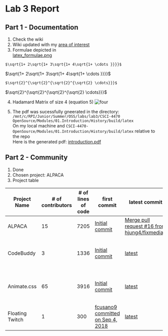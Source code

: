 # Lab 3 Report
## Part 1 - Documentation
1. Check the wiki
2. Wiki updated with my [area of interest](https://github.com/PotatoPalooza/oss-repo-template/wiki/Area-of-interest)
3. Formulae depicted in   
[latex_formulae.png](https://github.com/rcos/CSCI-4470-OpenSource/blob/master/Modules/03.DocumentationAndCommunity/latex_formulae.png)  

`$\sqrt{1+ 2\sqrt{1+ 3\sqrt{1+ 4\sqrt{1+ \cdots }}}}$`  

$\sqrt{1+ 2\sqrt{1+ 3\sqrt{1+ 4\sqrt{1+ \cdots }}}}$  

`$\sqrt{2}^{\sqrt{2}^{\sqrt{2}^{\sqrt{2} \cdots}}}$`  

$\sqrt{2}^{\sqrt{2}^{\sqrt{2}^{\sqrt{2} \cdots}}}$  

4. Hadamard Matrix of size 4 (equation 5)
![four](https://user-images.githubusercontent.com/49171429/173102050-3b830aa2-0807-434c-9512-b3f0b9fb2d73.PNG)

5. The pdf was sucessfully gneerated in the directory:
`/mnt/c/RPI/Junior/Summer/OSS/labs/lab3/CSCI-4470 OpenSource/Modules/01.Introduction/History/build/latex`   
On my local machine and `CSCI-4470-OpenSource/Modules/01.Introduction/History/build/latex` relative to the repo  
Here is the generated pdf: [introduction.pdf](https://github.com/PotatoPalooza/oss-repo-template/files/8880351/introduction.pdf)

## Part 2 - Community
1. Done
2. Chosen project: ALPACA
3. Project table  

|Project Name| # of contributors | # of lines of code| first commit| latest commit| current branches|
|---|---|---|---|---|---|
|ALPACA| 15 | 7205 | [Initial commit](https://github.com/rpi-alpaca/alpaca/commit/a8b820a9c12f26ee5861a3cd511dd36805705468) | [Merge pull request #16 from hjung4/fixmedia2](https://github.com/rpi-alpaca/alpaca/commit/550d1c4f06c0697f5c9e638a98cce34bb2fa5fee) | master, color_test, LogicGate |
|CodeBuddy|3|1336|[Initial commit](https://github.com/didioj/CodeBuddy/commit/11ffbb404a02fe65794baeb56bc38734a64138ac)|[latest](https://github.com/didioj/CodeBuddy/commit/ef224c682f118c3257cbd7e8ea27fe50c47ee834)|master, add-code-of-conduct-1|
|Animate.css|65|3916|[Initial commit](https://github.com/animate-css/animate.css/commit/8a2380e7de3a083a4e453e7f46f29d9d10f44d43)|[latest](https://github.com/animate-css/animate.css/commit/61d13bad4b0bd42b2f3b3d6951872135df896e72)|master, sass, gh-pages, de-dist-directory|
|Floating Twitch|1|300|[fcusano9 committed on Sep 4, 2018  ](https://github.com/fcusano9/FloatingTwitch/commit/8ae1d065a505a3baeb4bc77eeb61c3f474c81270)|[latest](https://github.com/fcusano9/FloatingTwitch/commit/0e0289a7ea4a60822a5c44903586976909ede17f)| master, dev |
